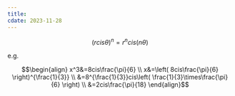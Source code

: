 ```yaml
---
title: 
cdate: 2023-11-28
---
```


$$(rcis\theta)^{n}=r^{n}cis(n\theta)$$

e.g. 

$$\begin{align}
x^3&=8cis\frac{\pi}{6} \\
x&=\left( 8cis\frac{\pi}{6} \right)^{\frac{1}{3}} \\
&=8^{\frac{1}{3}}cis\left( \frac{1}{3}\times\frac{\pi}{6} \right) \\
&=2cis\frac{\pi}{18}
\end{align}$$